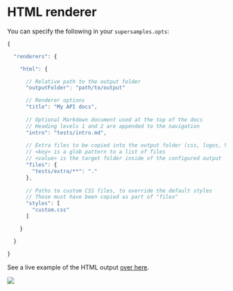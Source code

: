 # HTML renderer

You can specify the following in your `supersamples.opts`:

```js
{

  "renderers": {

    "html": {

      // Relative path to the output folder
      "outputFolder": "path/to/output"

      // Renderer options
      "title": "My API docs",
    
      // Optional Markdown document used at the top of the docs
      // Heading levels 1 and 2 are appended to the navigation
      "intro": "tests/intro.md",
    
      // Extra files to be copied into the output folder (css, logos, htaccess...)
      // <key> is a glob pattern to a list of files
      // <value> is the target folder inside of the configured output
      "files": {
        "tests/extra/**": "."
      },
    
      // Paths to custom CSS files, to override the default styles
      // These must have been copied as part of "files"
      "styles": [
        "custom.css"
      ]

    }

  }

}
```

See a live example of the HTML output [over here](http://rprieto.github.io/supersamples).

<a href="http://rprieto.github.io/supersamples"><img src="https://raw.github.com/rprieto/supersamples/master/thumbnail.png" /></a>
